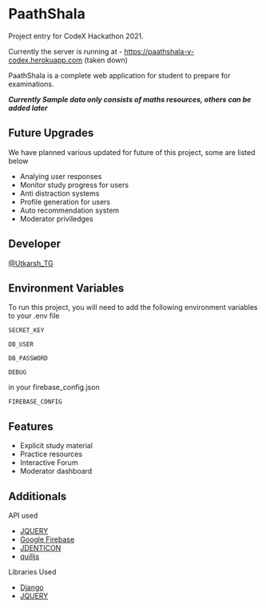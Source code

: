 
# PaathShala

Project entry for CodeX Hackathon 2021.

Currently the server is running at -
https://paathshala-v-codex.herokuapp.com (taken down)

PaathShala is a complete web application for 
student to prepare for examinations.

_**Currently Sample data only consists of maths resources, others can be added later**_




## Future Upgrades

We have planned various updated for future of 
this project, some are listed below
- Analying user responses
- Monitor study progress for users
- Anti distraction systems
- Profile generation for users
- Auto recommendation system
- Moderator priviledges

  
## Developer

[@Utkarsh_TG](https://github.com/Utkarsh-TG)

  
## Environment Variables

To run this project, you will need to add the following environment variables to your .env file

`SECRET_KEY`

`DB_USER`

`DB_PASSWORD`

`DEBUG`

in your firebase_config.json

`FIREBASE_CONFIG` 

  
## Features

- Explicit study material
- Practice resources 
- Interactive Forum
- Moderator dashboard


## Additionals

API used

- [JQUERY](https://jquery.com/)
- [Google Firebase](https://firebase.google.com/)
- [JDENTICON](https://jdenticon.com/)
- [quilljs](https://quilljs.com/playground/)

Libraries Used

- [Django](https://www.djangoproject.com/)
- [JQUERY](https://jquery.com/)
